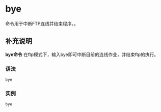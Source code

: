bye
===

命令用于中断FTP连线并结束程序。。

## 补充说明

**bye命令** 在ftp模式下，输入bye即可中断目前的连线作业，并结束ftp的执行。


### 语法  

```shell
bye
```

### 实例

```shell
bye
```